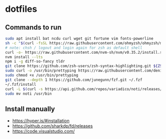 # dotfiles

## Commands to run
```sh
sudo apt install bat ncdu curl wget git fortune vim fonts-powerline
sh -c "$(curl -fsSL https://raw.githubusercontent.com/ohmyzsh/ohmyzsh/master/tools/install.sh)"
# note: chsh / logout and login again for zsh as default shell
curl -o- https://raw.githubusercontent.com/nvm-sh/nvm/v0.35.2/install.sh | zsh
nvm install --lts
npm i -g diff-so-fancy tldr
git clone https://github.com/zsh-users/zsh-syntax-highlighting.git ${ZSH_CUSTOM:-~/.oh-my-zsh/custom}/plugins/zsh-syntax-highlighting
sudo curl -o /usr/bin/prettyping https://raw.githubusercontent.com/denilsonsa/prettyping/master/prettyping
sudo chmod +x /usr/bin/prettyping
git clone --depth 1 https://github.com/junegunn/fzf.git ~/.fzf
~/.fzf/install
curl -L $(curl -s https://api.github.com/repos/variadico/noti/releases/latest | awk '/browser_download_url/ { print $2 }' | grep 'linux-amd64' | sed 's/"//g') | tar -xz
sudo mv noti /usr/bin
```
## Install manually

* https://hyper.is/#installation
* https://github.com/sharkdp/fd/releases
* https://code.visualstudio.com/
